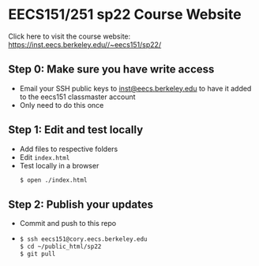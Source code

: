 # EECS151/251 sp22 Course Website
Click here to visit the course website: https://inst.eecs.berkeley.edu//~eecs151/sp22/
## Step 0: Make sure you have write access

  - Email your SSH public keys to inst@eecs.berkeley.edu to have it added to the eecs151 classmaster account
  - Only need to do this once

## Step 1: Edit and test locally
  - Add files to respective folders
  - Edit `index.html`
  - Test locally in a browser
    ```sh
    $ open ./index.html
    ```
  
## Step 2: Publish your updates
  - Commit and push to this repo
  - 
    ```sh
    $ ssh eecs151@cory.eecs.berkeley.edu
    $ cd ~/public_html/sp22
    $ git pull
    ```
